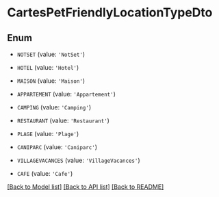 # CartesPetFriendlyLocationTypeDto


## Enum

* `NOTSET` (value: `'NotSet'`)

* `HOTEL` (value: `'Hotel'`)

* `MAISON` (value: `'Maison'`)

* `APPARTEMENT` (value: `'Appartement'`)

* `CAMPING` (value: `'Camping'`)

* `RESTAURANT` (value: `'Restaurant'`)

* `PLAGE` (value: `'Plage'`)

* `CANIPARC` (value: `'Caniparc'`)

* `VILLAGEVACANCES` (value: `'VillageVacances'`)

* `CAFE` (value: `'Cafe'`)

[[Back to Model list]](../README.md#documentation-for-models) [[Back to API list]](../README.md#documentation-for-api-endpoints) [[Back to README]](../README.md)


